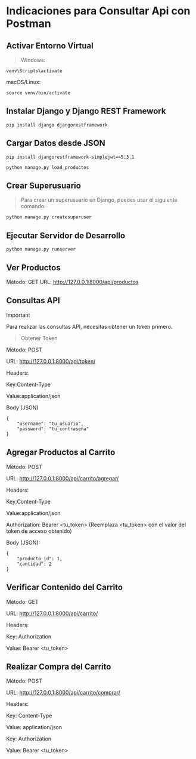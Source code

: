 # Indicaciones para Consultar Api con Postman

## Activar Entorno Virtual
> Windows:
```
venv\Scripts\activate
```
macOS/Linux:
```
source venv/bin/activate
```

## Instalar Django y Django REST Framework
```
pip install django djangorestframework
```` 
## Cargar Datos desde JSON
```
pip install djangorestframework-simplejwt==5.3.1
```
```
python manage.py load_productos
```

## Crear Superusuario
> Para crear un superusuario en Django, puedes usar el siguiente comando:

```
python manage.py createsuperuser
````

## Ejecutar Servidor de Desarrollo
```
python manage.py runserver
```
## Ver Productos

Método: GET
URL: http://127.0.0.1:8000/api/productos


## Consultas API
> [!IMPORTANT]
Para realizar las consultas API, necesitas obtener un token primero.

>Obtener Token

Método: POST

URL: http://127.0.0.1:8000/api/token/

Headers:

Key:Content-Type

Value:application/json

Body (JSON)

```
{
    "username": "tu_usuario",
    "password": "tu_contraseña"
}
```

## Agregar Productos al Carrito

Método: POST

URL: http://127.0.0.1:8000/api/carrito/agregar/

Headers:

Key:Content-Type

Value:application/json

Authorization: Bearer <tu_token> (Reemplaza <tu_token> con el valor del token de acceso obtenido)

Body (JSON):

```
{
    "producto_id": 1,
    "cantidad": 2
}
```

## Verificar Contenido del Carrito

Método: GET

URL: http://127.0.0.1:8000/api/carrito/

Headers:

Key: Authorization

Value: Bearer <tu_token>


## Realizar Compra del Carrito

Método: POST

URL: http://127.0.0.1:8000/api/carrito/comprar/

Headers:

Key: Content-Type

Value: application/json

Key: Authorization

Value: Bearer <tu_token>




